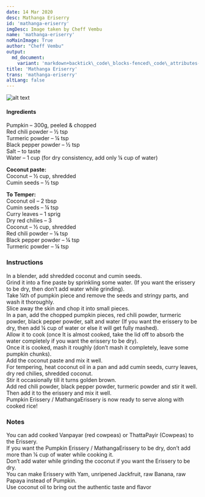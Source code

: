 ```yaml
---
date: 14 Mar 2020
desc: Mathanga Eriserry
id: 'mathanga-eriserry'
imgDesc: Image taken by Cheff Vembu
name: 'mathanga-eriserry'
noMainImage: True
author: "Cheff Vembu"
output:
  md_document:
    variant: 'markdown+backtick\_code\_blocks-fenced\_code\_attributes-header\_attributes'
title: 'Mathanga Eriserry'
trans: 'mathanga-eriserry'
altLang: false
---
```

<img src="/others/mathanga-eriserry/_main.png" alt="alt text" class="blogs_image">
<div>
    <adsbygoogle />
</div>
<Adsense
          data-ad-client="ca-pub-3042269102042405"
          data-ad-slot="1234567890"
/>

#### Ingredients

Pumpkin – 300g, peeled & chopped  
Red chili powder – ½ tsp  
Turmeric powder – ¼ tsp  
Black pepper powder – ½  tsp  
Salt – to taste  
Water – 1 cup (for dry consistency, add only ¼ cup of water)  

**Coconut paste:**  
Coconut – ½ cup, shredded  
Cumin seeds –  ½ tsp  

**To Temper:**  
Coconut oil – 2 tbsp  
Cumin seeds – ¼ tsp  
Curry leaves – 1 sprig  
Dry red chilies – 3  
Coconut – ½ cup, shredded  
Red chili powder – ⅛ tsp  
Black pepper powder – ¼ tsp  
Turmeric powder – ¼ tsp  

### Instructions

In a blender, add shredded coconut and cumin seeds.  
Grind it into a fine paste by sprinkling some water. (If you want the erissery to be dry, then don’t add water while grinding).  
Take ¼th of pumpkin piece and remove the seeds and stringy parts, and wash it thoroughly.   
Slice away the skin and chop it into small pieces.  
In a pan, add the chopped pumpkin pieces, red chili powder, turmeric powder, black pepper powder, salt and water (If you want the erissery to be dry, then add ¼ cup of water or else it will get fully mashed).  
Allow it to cook (once It is almost cooked, take the lid off to absorb the water completely if you want the erissery to be dry).  
Once it is cooked, mash it roughly (don’t mash it completely, leave some pumpkin chunks).   
Add the coconut paste and mix it well.  
For tempering, heat coconut oil in a pan and add cumin seeds, curry leaves, dry red chilies, shredded coconut.  
Stir it occasionally till it turns golden brown.  
Add red chili powder, black pepper powder, turmeric powder and stir it well.   
Then add it to the erissery and mix it well.  
Pumpkin Erissery / MathangaErissery is now ready to serve along with cooked rice!  

### Notes

You can add cooked Vanpayar (red cowpeas) or ThattaPayir (Cowpeas) to the Erissery.  
If you want the Pumpkin Erissery / MathangaErissery to be dry, don’t add more than ¼ cup of water while cooking it.  
Don’t add water while grinding the coconut if you want the Erissery to be dry.  
You can make Erissery with Yam, unripened Jackfruit, raw Banana, raw Papaya instead of Pumpkin.  
Use coconut oil to bring out the authentic taste and flavor	  


<style>
table{
    border-collapse: collapse;
    border-spacing: 0;
    border:2px solid gray;
}

th{
    border:2px solid gray;
}

td{
    border:1px solid gray;
}

</style>
